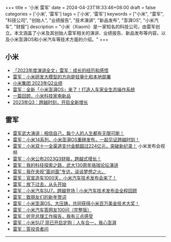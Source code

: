 +++
title = '小米 雷军'
date = 2024-04-23T18:33:46+08:00
draft = false
categories = ['小米', '雷军']
tags = ['小米', '雷军']
keywords = ["小米", "雷军", "科技公司", "创始人", "业绩报告", "技术演讲", "新品发布", "澎湃OS", "小米汽车", "财报"]
description = "小米（Xiaomi）是一家知名的科技公司，由雷军创立。本文涵盖了小米及其创始人雷军相关的演讲、业绩报告、新品发布等内容，以及小米澎湃OS和小米汽车等技术方面的介绍。"
+++

## 小米

- [「2023年度演讲全文」雷军：成长的经历和感悟](https://mp.weixin.qq.com/s/xbsVTWvUzYOmZFbosvdneA)
- [雷军：小米研发大模型的方向是轻量化和本地部署](https://mp.weixin.qq.com/s/q441nLsE5MhpG2rsQMKItw)
- [小米集团 2023年Q2业绩](https://mp.weixin.qq.com/s/9TNiDzXclbbrRS_IZ8bcpQ)
- [雷军：全新「小米澎湃OS」来了！打造人车家全生态操作系统](https://mp.weixin.qq.com/s/vjNBvY8Bn9Npnmisru_EKw)
- [一篇回顾，小米科技家电新品](https://mp.weixin.qq.com/s/jvU4Q15k1oeXmqsdkW04Kg)
- [2023年Q3：跨越时刻，开启全新增长](https://mp.weixin.qq.com/s/25iFgoK77XgwzgdW954Ccw)

## 雷军

- [雷军武大演讲：相信自己，每个人的人生都有无限可能！](https://mp.weixin.qq.com/s/poKFingit1zMAf-tkbvLOw)
- [雷军：小米14系列、小米澎湃OS重磅发布，一起见证跨越时刻！](https://mp.weixin.qq.com/s/yVatKNDYaEPabwTyVN-1wQ)
- [雷军：小米双十一全渠道支付金额超过224亿元，突破新纪录！](https://mp.weixin.qq.com/s/fkVN-GL_sVvKvWyoqNvPig) 小米发布会视频
- [雷军：小米公布2023Q3财报，跨越式增长！](https://mp.weixin.qq.com/s/opJuLdveNeZPOCiYcNAHkw)
- [雷军：我的科技探索之路，武大130周年珞珈论坛演讲](https://mp.weixin.qq.com/s/Vn6lja1e24DbQbyFneyesA)
- [雷军：我在央视“面对面”专访，谈谈梦想之火。](https://mp.weixin.qq.com/s/uxd_YZl-2FLrv9ok143mkg)
- [雷军：官宣造车1000天，小米汽车技术发布会来了！](https://mp.weixin.qq.com/s/a11iI5wiqpO6F-PMfjePYg)
- [雷军：放下过去，从头开始](https://mp.weixin.qq.com/s/-ySUN7rGkTUJcd3iVAm33Q)
- [雷军：小米汽车SU7，跨越登场 | 小米汽车技术发布会全程回顾](https://mp.weixin.qq.com/s/50HeuN8TftuOkGBfmUIddA)
- [雷军：致朋友们的新年贺词](https://mp.weixin.qq.com/s/m_MoQZVlXE_iqr9kxEFVAA)
- [雷军：小米澎湃OS、大压铸，共同获得小米百万美金技术大奖！](https://mp.weixin.qq.com/s/hp5LSmmSFScq4A8N_-pobg)
- [雷军：小米汽车答网友100问（完整版）](https://mp.weixin.qq.com/s/Bc-QJ25OKLiugVARSSvodw)
- [雷军：听完总理工作报告，我有三点感受](https://mp.weixin.qq.com/s/olX5MKy-yBP4gvpu8sjJIQ)
- [雷军：小米SU7 现已开启定购｜人车合一，我心澎湃](https://mp.weixin.qq.com/s/eFuV8fm-WpthT8IkcwcLJQ)
- [雷军：答投资者问](https://mp.weixin.qq.com/s/DJ2XNqFJn0HSVSuYBEUtSA)

---

<!-- - [官网](...) -->
<!-- - 本文 -->
<!-- - [博客 - 从零开始学AI](...) -->
<!-- - [微信 - 从零开始学AI](...) -->
<!-- - [CSDN - 从零开始学AI](...) -->
<!-- - [掘金 - 从零开始学AI](...) -->
<!-- - [知乎 - 从零开始学AI](...) -->
<!-- - [阿里云 - 从零开始学AI](...) -->
<!-- - [腾讯云 - 从零开始学AI](...) -->
